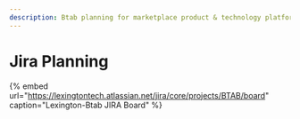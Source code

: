 ```yaml
---
description: Btab planning for marketplace product & technology platforms launch.
---
```


# Jira Planning

{% embed url="https://lexingtontech.atlassian.net/jira/core/projects/BTAB/board" caption="Lexington-Btab JIRA Board" %}



